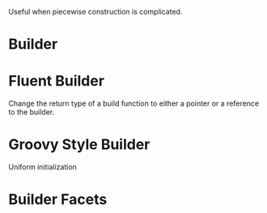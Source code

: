 Useful when piecewise construction is complicated.

# Builder

# Fluent Builder
Change the return type of a build function to either a pointer or a reference to the builder.

# Groovy Style Builder
Uniform initialization

# Builder Facets


